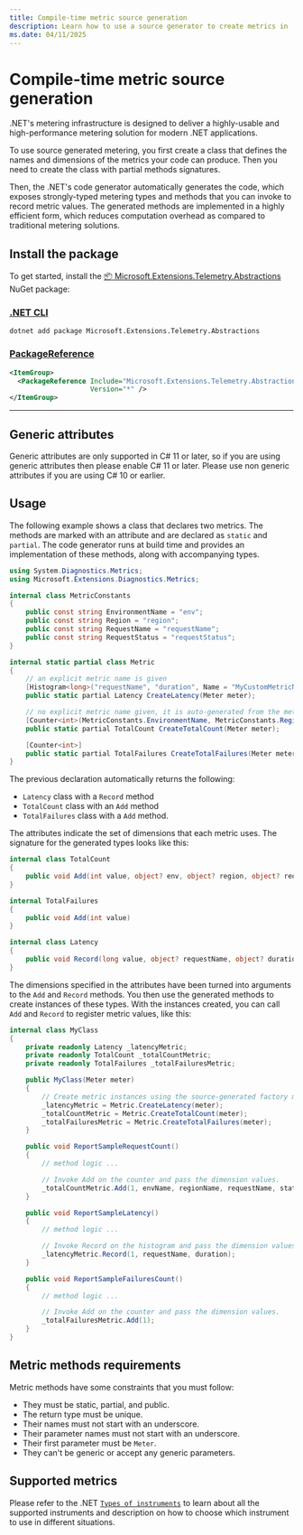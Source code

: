 ```yaml
---
title: Compile-time metric source generation
description: Learn how to use a source generator to create metrics in .NET
ms.date: 04/11/2025
---
```


# Compile-time metric source generation

.NET's metering infrastructure is designed to deliver a highly-usable and high-performance metering solution
for modern .NET applications.

To use source generated metering, you first create a class that defines the names and dimensions of the metrics your code can produce.
Then you need to create the class with partial methods signatures.

Then, the .NET's code generator automatically generates the code, which exposes strongly-typed metering types and
methods that you can invoke to record metric values. The generated methods are implemented in a highly efficient
form, which reduces computation overhead as compared to traditional metering solutions.

## Install the package

To get started, install the [📦 Microsoft.Extensions.Telemetry.Abstractions](https://www.nuget.org/packages/Microsoft.Extensions.Telemetry.Abstractions) NuGet package:

### [.NET CLI](#tab/dotnet-cli)

```dotnetcli
dotnet add package Microsoft.Extensions.Telemetry.Abstractions
```

### [PackageReference](#tab/package-reference)

```xml
<ItemGroup>
  <PackageReference Include="Microsoft.Extensions.Telemetry.Abstractions"
                    Version="*" />
</ItemGroup>
```

---

## Generic attributes

Generic attributes are only supported in C# 11 or later, so if you are using generic attributes then please enable C# 11 or later.
Please use non generic attributes if you are using C# 10 or earlier.

## Usage

The following example shows a class that declares two metrics. The methods are marked with an attribute and are declared as `static` and `partial`.
The code generator runs at build time and provides an implementation of these methods, along with accompanying
types.

```csharp
using System.Diagnostics.Metrics;
using Microsoft.Extensions.Diagnostics.Metrics;

internal class MetricConstants
{
    public const string EnvironmentName = "env";
    public const string Region = "region";
    public const string RequestName = "requestName";
    public const string RequestStatus = "requestStatus";
}

internal static partial class Metric
{
    // an explicit metric name is given
    [Histogram<long>("requestName", "duration", Name = "MyCustomMetricName")]
    public static partial Latency CreateLatency(Meter meter);

    // no explicit metric name given, it is auto-generated from the method name
    [Counter<int>(MetricConstants.EnvironmentName, MetricConstants.Region, MetricConstants.RequestName, MetricConstants.RequestStatus)]
    public static partial TotalCount CreateTotalCount(Meter meter);

    [Counter<int>]
    public static partial TotalFailures CreateTotalFailures(Meter meter);
}
```

The previous declaration automatically returns the following:

- `Latency` class with a `Record` method
- `TotalCount` class with an `Add` method
- `TotalFailures` class with a `Add` method.

The attributes indicate the set of dimensions that each metric uses. The signature for the generated types looks like this:

```csharp
internal class TotalCount
{
    public void Add(int value, object? env, object? region, object? requestName, object? requestStatus)
}

internal TotalFailures
{
    public void Add(int value)
}

internal class Latency
{
    public void Record(long value, object? requestName, object? duration);
}
```

The dimensions specified in the attributes have been turned into arguments to the `Add` and `Record` methods.
You then use the generated methods to create instances of these types. With the instances created,
you can call `Add` and `Record` to register metric values, like this:

```csharp
internal class MyClass
{
    private readonly Latency _latencyMetric;
    private readonly TotalCount _totalCountMetric;
    private readonly TotalFailures _totalFailuresMetric;

    public MyClass(Meter meter)
    {
        // Create metric instances using the source-generated factory methods
        _latencyMetric = Metric.CreateLatency(meter);
        _totalCountMetric = Metric.CreateTotalCount(meter);
        _totalFailuresMetric = Metric.CreateTotalFailures(meter);
    }

    public void ReportSampleRequestCount()
    {
        // method logic ...

        // Invoke Add on the counter and pass the dimension values.
        _totalCountMetric.Add(1, envName, regionName, requestName, status);
    }

    public void ReportSampleLatency()
    {
        // method logic ...

        // Invoke Record on the histogram and pass the dimension values.
        _latencyMetric.Record(1, requestName, duration);
    }

    public void ReportSampleFailuresCount()
    {
        // method logic ...

        // Invoke Add on the counter and pass the dimension values.
        _totalFailuresMetric.Add(1);
    }
}
```

## Metric methods requirements

Metric methods have some constraints that you must follow:

- They must be static, partial, and public.
- The return type must be unique.
- Their names must not start with an underscore.
- Their parameter names must not start with an underscore.
- Their first parameter must be `Meter`.
- They can't be generic or accept any generic parameters.

## Supported metrics

Please refer to the .NET [`Types of instruments`](metrics-instrumentation.md#types-of-instruments) to learn about all the supported instruments and description on how to choose which instrument to use in different situations.
